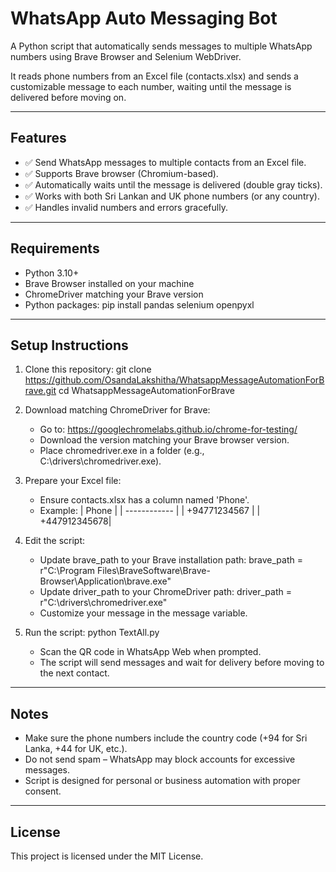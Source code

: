 
# WhatsApp Auto Messaging Bot

A Python script that automatically sends messages to multiple WhatsApp numbers using Brave Browser and Selenium WebDriver.

It reads phone numbers from an Excel file (contacts.xlsx) and sends a customizable message to each number, waiting until the message is delivered before moving on.

---

## Features

- ✅ Send WhatsApp messages to multiple contacts from an Excel file.
- ✅ Supports Brave browser (Chromium-based).
- ✅ Automatically waits until the message is delivered (double gray ticks).
- ✅ Works with both Sri Lankan and UK phone numbers (or any country).
- ✅ Handles invalid numbers and errors gracefully.

---

## Requirements

- Python 3.10+
- Brave Browser installed on your machine
- ChromeDriver matching your Brave version
- Python packages:
  pip install pandas selenium openpyxl

---

## Setup Instructions

1. Clone this repository:
   git clone https://github.com/OsandaLakshitha/WhatsappMessageAutomationForBrave.git
   cd WhatsappMessageAutomationForBrave

2. Download matching ChromeDriver for Brave:
   - Go to: https://googlechromelabs.github.io/chrome-for-testing/
   - Download the version matching your Brave browser version.
   - Place chromedriver.exe in a folder (e.g., C:\drivers\chromedriver.exe).

3. Prepare your Excel file:
   - Ensure contacts.xlsx has a column named 'Phone'.
   - Example:
     | Phone        |
     | ------------ |
     | +94771234567 |
     | +447912345678|

4. Edit the script:
   - Update brave_path to your Brave installation path:
     brave_path = r"C:\Program Files\BraveSoftware\Brave-Browser\Application\brave.exe"
   - Update driver_path to your ChromeDriver path:
     driver_path = r"C:\drivers\chromedriver.exe"
   - Customize your message in the message variable.

5. Run the script:
   python TextAll.py
   - Scan the QR code in WhatsApp Web when prompted.
   - The script will send messages and wait for delivery before moving to the next contact.

---

## Notes

- Make sure the phone numbers include the country code (+94 for Sri Lanka, +44 for UK, etc.).
- Do not send spam – WhatsApp may block accounts for excessive messages.
- Script is designed for personal or business automation with proper consent.

---

## License

This project is licensed under the MIT License.

